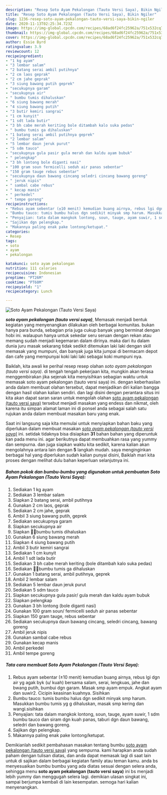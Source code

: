 ```yaml
---
description: "Resep Soto Ayam Pekalongan (Tauto Versi Saya), Bikin Ngiler"
title: "Resep Soto Ayam Pekalongan (Tauto Versi Saya), Bikin Ngiler"
slug: 1236-resep-soto-ayam-pekalongan-tauto-versi-saya-bikin-ngiler
date: 2020-11-13T02:25:34.723Z
image: https://img-global.cpcdn.com/recipes/68ad6f24fc25962a/751x532cq70/soto-ayam-pekalongan-tauto-versi-saya-foto-resep-utama.jpg
thumbnail: https://img-global.cpcdn.com/recipes/68ad6f24fc25962a/751x532cq70/soto-ayam-pekalongan-tauto-versi-saya-foto-resep-utama.jpg
cover: https://img-global.cpcdn.com/recipes/68ad6f24fc25962a/751x532cq70/soto-ayam-pekalongan-tauto-versi-saya-foto-resep-utama.jpg
author: Essie Byrd
ratingvalue: 3.9
reviewcount: 12
recipeingredient:
- "1 kg ayam"
- "3 lembar salam"
- "2 batang serai ambil putihnya"
- "2 cm laos geprak"
- "2 cm jahe geprak"
- "3 siung bawang putih geprek"
- "secukupnya garam"
- "secukupnya air"
- " bumbu tumis dihaluskan"
- "6 siung bawang merah"
- "4 siung bawang putih"
- "3 butir kemiri sangrai"
- "1 cm kunyit"
- "1 sdt lada butir"
- "3 bh cabe merah keriting bole ditambah kalo suka pedas"
- " bumbu tumis ga dihaluskan"
- "1 batang serai ambil putihnya geprek"
- "2 lembar salam"
- "5 lembar daun jeruk purut"
- "5 sdm tauco"
- "secukupnya gula pasir gula merah dan kaldu ayam bubuk"
- " pelengkap"
- "3 bh lontong bole diganti nasi"
- "100 gram soun fermicelli seduh air panas sebentar"
- "150 gram tauge rebus sebentar"
- "secukupnya daun bawang cincang seledri cincang bawang goreng"
- " jeruk nipis"
- " sambal cabe rebus"
- " kecap manis"
- " perkedel"
- " tempe goreng"
recipeinstructions:
- "Rebus ayam sebentar (±10 menit) kemudian buang airnya, rebus lgi dgn air yg agak byk (u/ kuah) bersama salam, serai, lengkuas, jahe dan bwang putih, bumbui dgn garam. Masak smp ayam empuk. Angkat ayam dan suwir2. Cicipin keasinan kuahnya. Sisihkan"
- "Bumbu tauco: tumis bumbu halus dgn sedikit minyak smp harum. Masukkan bumbu tumis yg g dihaluskan, masak smp kering dan wangi.sisihkan"
- "Penyajian: tata dalam mangkok lontong, soun, tauge, ayam suwir, 1 sdm bumbu tauco dan siram dgn kuah panas, taburi dgn daun bawang, seledri dan bawang goreng."
- "Sajikan dgn pelengkap."
- "Makannya paling enak pake lontong/ketupat."
categories:
- Resep
tags:
- soto
- ayam
- pekalongan

katakunci: soto ayam pekalongan 
nutrition: 111 calories
recipecuisine: Indonesian
preptime: "PT26M"
cooktime: "PT60M"
recipeyield: "1"
recipecategory: Lunch

---
```



![Soto Ayam Pekalongan (Tauto Versi Saya)](https://img-global.cpcdn.com/recipes/68ad6f24fc25962a/751x532cq70/soto-ayam-pekalongan-tauto-versi-saya-foto-resep-utama.jpg)

<b><i>soto ayam pekalongan (tauto versi saya)</i></b>, Memasak menjadi bentuk kegiatan yang menyenangkan dilakukan oleh berbagai komunitas. bukan hanya para bunda, sebagian pria juga cukup banyak yang berminat dengan hobi ini. walaupun hanya untuk sekedar seru seruan dengan rekan atau memang sudah menjadi kegemaran dalam dirinya. maka dari itu dalam dunia juru masak sekarang tidak sedikit ditemukan laki laki dengan skill memasak yang mumpuni, dan banyak juga kita jumpai di bermacam depot dan cafe yang mempunyai koki laki laki sebagai koki mumpuni nya.



Baiklah, kita awali ke perihal resep resep olahan <i>soto ayam pekalongan (tauto versi saya)</i>. di tengah tengah pekerjaan kita, mungkin akan terasa menggembirakan jika sejenak kita menyisihkan sebagian waktu untuk memasak soto ayam pekalongan (tauto versi saya) ini. dengan keberhasilan anda dalam membuat olahan tersebut, dapat menjadikan diri kalian bangga dengan hasil olahan kalian sendiri. dan lagi disini dengan perantara situs ini kita akan dapat saran saran untuk mengolah olahan <u>soto ayam pekalongan (tauto versi saya)</u> tersebut menjadi masakan yang endess dan nikmat, oleh karena itu simpan alamat laman ini di ponsel anda sebagai salah satu rujukan anda dalam membuat masakan baru yang enak.


Saat ini langsung saja kita memulai untuk menyiapkan bahan baku yang diperlukan dalam membuat masakan <u><i>soto ayam pekalongan (tauto versi saya)</i></u> ini. setidak tidaknya bisa disiapkan <b>31</b> bahan bahan yang diperuntuk kan pada menu ini. agar berikutnya dapat membuahkan rasa yang yummy dan sempurna. dan juga siapkan waktu kita sedikit, karena kalian akan mengolahnya antara lain dengan <b>5</b> langkah mudah. saya menginginkan berbagai hal yang diperlukan sudah kalian punyai disini, Baiklah mari kita proses dengan melihat dulu bahan keperluan selanjutnya ini.

<!--inarticleads1-->

##### Bahan pokok dan bumbu-bumbu yang digunakan untuk pembuatan Soto Ayam Pekalongan (Tauto Versi Saya):

1. Sediakan 1 kg ayam
1. Sediakan 3 lembar salam
1. Siapkan 2 batang serai, ambil putihnya
1. Gunakan 2 cm laos, geprak
1. Sediakan 2 cm jahe, geprak
1. Ambil 3 siung bawang putih, geprek
1. Sediakan secukupnya garam
1. Siapkan secukupnya air
1. Siapkan  🍳🍳bumbu tumis dihaluskan
1. Gunakan 6 siung bawang merah
1. Siapkan 4 siung bawang putih
1. Ambil 3 butir kemiri sangrai
1. Sediakan 1 cm kunyit
1. Ambil 1 sdt lada butir
1. Sediakan 3 bh cabe merah keriting (bole ditambah kalo suka pedas)
1. Sediakan  🍳🍳bumbu tumis ga dihaluskan
1. Gunakan 1 batang serai, ambil putihnya, geprek
1. Ambil 2 lembar salam
1. Sediakan 5 lembar daun jeruk purut
1. Sediakan 5 sdm tauco
1. Siapkan secukupnya gula pasir/ gula merah dan kaldu ayam bubuk
1. Siapkan  pelengkap
1. Gunakan 3 bh lontong (bole diganti nasi)
1. Gunakan 100 gram soun/ fermicelli seduh air panas sebentar
1. Siapkan 150 gram tauge, rebus sebentar
1. Sediakan secukupnya daun bawang cincang, seledri cincang, bawang goreng
1. Ambil  jeruk nipis
1. Gunakan  sambal cabe rebus
1. Gunakan  kecap manis
1. Ambil  perkedel
1. Ambil  tempe goreng




<!--inarticleads2-->

##### Tata cara membuat Soto Ayam Pekalongan (Tauto Versi Saya):

1. Rebus ayam sebentar (±10 menit) kemudian buang airnya, rebus lgi dgn air yg agak byk (u/ kuah) bersama salam, serai, lengkuas, jahe dan bwang putih, bumbui dgn garam. Masak smp ayam empuk. Angkat ayam dan suwir2. Cicipin keasinan kuahnya. Sisihkan
1. Bumbu tauco: tumis bumbu halus dgn sedikit minyak smp harum. Masukkan bumbu tumis yg g dihaluskan, masak smp kering dan wangi.sisihkan
1. Penyajian: tata dalam mangkok lontong, soun, tauge, ayam suwir, 1 sdm bumbu tauco dan siram dgn kuah panas, taburi dgn daun bawang, seledri dan bawang goreng.
1. Sajikan dgn pelengkap.
1. Makannya paling enak pake lontong/ketupat.




Demikianlah sedikit pembahasan masakan tentang bumbu <u>soto ayam pekalongan (tauto versi saya)</u> yang sempurna. kami harapkan anda sudah paham dengan tulisan diatas, dan anda dapat memasak lagi di saat lain untuk di sajikan dalam berbagai kegiatan family atau teman kamu. anda bs menyesuaikan bumbu bumbu yang ada diatas sesuai dengan selera anda, sehingga menu <b>soto ayam pekalongan (tauto versi saya)</b> ini bs menjadi lebih yummy dan menggugah selera lagi. demikian ulasan singkat ini, sampai berjumpa kembali di lain kesempatan. semoga hari kalian menyenangkan.
